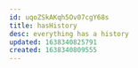 ```yaml
---
id: uqoZSkAKqh5Ov07cgY68s
title: hasHistory
desc: everything has a history
updated: 1638340825791
created: 1638340809555
---
```




